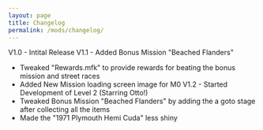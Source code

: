 ```yaml
---
layout: page
title: Changelog
permalink: /mods/changelog/
---
```


V1.0 - Intital Release
V1.1 - Added Bonus Mission "Beached Flanders"
- Tweaked "Rewards.mfk" to provide rewards for beating the bonus mission and street races
- Added New Mission loading screen image for M0
V1.2 - Started Development of Level 2 (Starring Otto!)
- Tweaked Bonus Mission "Beached Flanders" by adding the a goto stage after collecting all the items
- Made the "1971 Plymouth Hemi Cuda" less shiny
